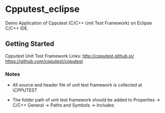 # Cpputest_eclipse
Demo Application of Cpputest (C/C++ Unit Test Framework) on Eclipse C/C++ IDE.

## Getting Started
Cpputest Unit Test Framework Links:
http://cpputest.github.io/
https://github.com/cpputest/cpputest

### Notes
- All source and header file of unit test framework is collected at \CPPUTEST

- The folder path of unit test framework should be added to Properties -> C/C++ General -> Paths and Symbols -> Includes